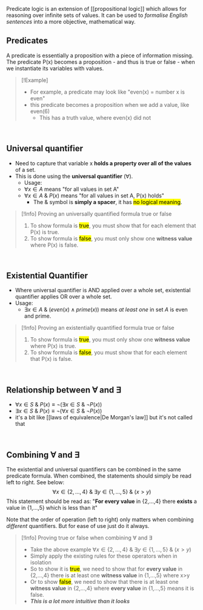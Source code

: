 Predicate logic is an extension of [[propositional logic]] which allows for reasoning over infinite sets of values. It can be used to *formalise English sentences* into a more objective, mathematical way.

## Predicates
A predicate is essentially a proposition with a piece of information missing. The predicate P(x) becomes a proposition - and thus is true or false - when we instantiate its variables with values.

> [!Example]
> - For example, a predicate may look like "even(x) = number x is even"
> - this predicate becomes a proposition when we add a value, like even(6)
> 	- This has a truth value, where even(x) did not

<br>

## Universal quantifier
- Need to capture that variable x **holds a property over all of the values** of a set.
- This is done using the **universal quantifier** ($\forall$).
	- Usage:
	- $\forall x \in A$ means "for all values in set A"
	-  $\forall x \in A \  \&\  P(x)$ means "for all values in set A, P(x) holds"
		- The $\&$ symbol is **simply a spacer**, it has <mark class="hltr-blue">no logical meaning</mark>.

> [!Info] Proving an universally quantified formula true or false
>1. To show formula is <mark class="hltr-green">true</mark>, you must show that for each element that P(x) is true.
>2. To show formula is <mark class="hltr-red">false</mark>, you must only show one **witness value** where P(x) is false.

<br>

## Existential Quantifier
- Where universal quantifier is AND applied over a whole set, existential quantifier applies OR over a whole set.
- Usage:
	- $\exists x \in A\ \&\  (even(x) \land prime(x))$ means *at least one* in set $A$ is even and prime.

> [!Info] Proving an existentially quantified formula true or false
> 1. To show formula is <mark class="hltr-green">true</mark>, you must only show one **witness value** where P(x) is true.
> 2. To show formula is <mark class="hltr-red">false</mark>, you must show that for each element that P(x) is false.

<br>

## Relationship between $\forall$ and $\exists$
- $\forall x \in S \ \& \ P(x) \equiv ¬(\exists x \in S \ \& \ ¬P(x))$
- $\exists x \in S \ \& \ P(x) \equiv ¬(\forall x \in S \ \& \ ¬P(x))$
- it's a bit like [[laws of equivalence|De Morgan's law]] but it's not called that
<br>

## Combining $\forall$ and $\exists$
The existential and universal quantifiers can be combined in the same predicate formula. When combined, the statements should simply be read left to right. See below:
$$
\forall x \in \{2,...,4\} \ \& \ \exists y \in \{1,...,5\}\ \& \ (x>y)
$$
This statement should be read as:
"**For every value** in {2,...,4} there **exists** a value in {1,...,5} which is less than it"

Note that the order of operation (left to right) only matters when combining *different* quantifiers. But for ease of use just do it always.


> [!Info] Proving true or false when combining $\forall$ and $\exists$
> - Take the above example $\forall x \in \{2,...,4\} \ \& \ \exists y \in \{1,...,5\}\ \& \ (x>y)$
> - Simply apply the existing rules for these operators when in isolation
> - So to show it is <mark class="hltr-green">true</mark>, we need to show that for **every value** in {2,...,4} there is at least one **witness value** in {1,...,5} where x>y
> - Or to show <mark class="hltr-red">false</mark>, we need to show that there is at least one **witness value** in {2,...,4} where **every value**  in {1,...,5} means it is false.
> - ***This is a lot more intuitive than it looks***